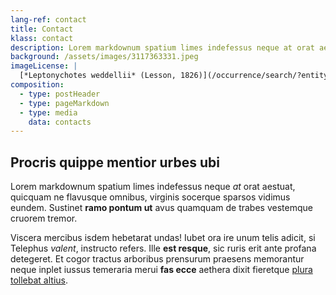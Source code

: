 ```yaml
---
lang-ref: contact
title: Contact
klass: contact
description: Lorem markdownum spatium limes indefessus neque at orat aestuat
background: /assets/images/3117363331.jpeg
imageLicense: |
  [*Leptonychotes weddellii* (Lesson, 1826)](/occurrence/search/?entity=3117363331)
composition:
  - type: postHeader
  - type: pageMarkdown
  - type: media
    data: contacts
---
```


## Procris quippe mentior urbes ubi

Lorem markdownum spatium limes indefessus neque *at* orat aestuat, quicquam ne
flavusque omnibus, virginis socerque sparsos vidimus eundem. Sustinet **ramo
pontum ut** avus quamquam de trabes vestemque cruorem tremor.

Viscera mercibus isdem hebetarat undas! Iubet ora ire unum telis adicit, si
Telephus *valent*, instructo refers. Ille **est resque**, sic ruris erit ante
profana detegeret. Et cogor tractus arboribus prensurum praesens memorantur
neque inplet iussus temeraria merui **fas ecce** aethera dixit fieretque [plura
tollebat altius](http://virgineusque.net/est.html).
